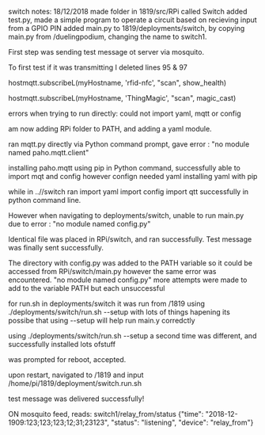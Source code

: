 switch notes:
18/12/2018 
made folder in 1819/src/RPi called Switch
added test.py, made a simple program to operate a circuit based on recieving input from a GPIO PIN
added main.py to 1819/deployments/switch, by copying main.py from /duelingpodium, changing the name to switch1.

First step was sending test message ot server via mosquito.

To first test if it was transmitting I deleted lines 95 & 97

hostmqtt.subscribeL(myHostname, 'rfid-nfc', "scan", show_health)

hostmqtt.subscribeL(myHostname, 'ThingMagic', "scan", magic_cast)

errors when trying to run directly: could not import yaml, mqtt or config

am now adding RPi folder to PATH, and adding a yaml module.

ran mqtt.py directly via Python command prompt, gave error : "no module named paho.mqtt.client"

installing paho.mqtt using pip
in Python command, successfully able to import mqt and config however confign needed yaml
installing yaml with pip

while in ..//switch ran 
import yaml
import config
import qtt
successfully in python  command line.

However when navigating to deployments/switch, unable to run main.py due to error : "no module named config.py"

Identical file was placed in RPi/switch, and ran successfully. Test message was finally sent successfully.

The directory with config.py was added to the PATH variable so it could be accessed from RPi/switch/main.py 
however the same error was encountered. "no module named config.py"
more attempts were made to add to the variable PATH but each unsuccessful

for run.sh in deployments/switch it was run from /1819 using ./deployments/switch/run.sh --setup with lots of things hapening
its possibe that using --setup will help run main.y corredctly

using ./deployments/switch/run.sh --setup a second time was different, and successfully installed lots ofstuff

was prompted for reboot, accepted.

upon restart, navigated to /1819 and input /home/pi/1819/deployment/switch.run.sh

test message was delivered successfully! 

ON mosquito feed, reads: switch1/relay_from/status {"time": "2018-12-1909:123;123;123;12;31;23123", "status": "listening", "device": "relay_from"}


